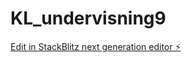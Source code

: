 # KL_undervisning9

[Edit in StackBlitz next generation editor ⚡️](https://stackblitz.com/~/github.com/JulieKodehode/KL_undervisning9)